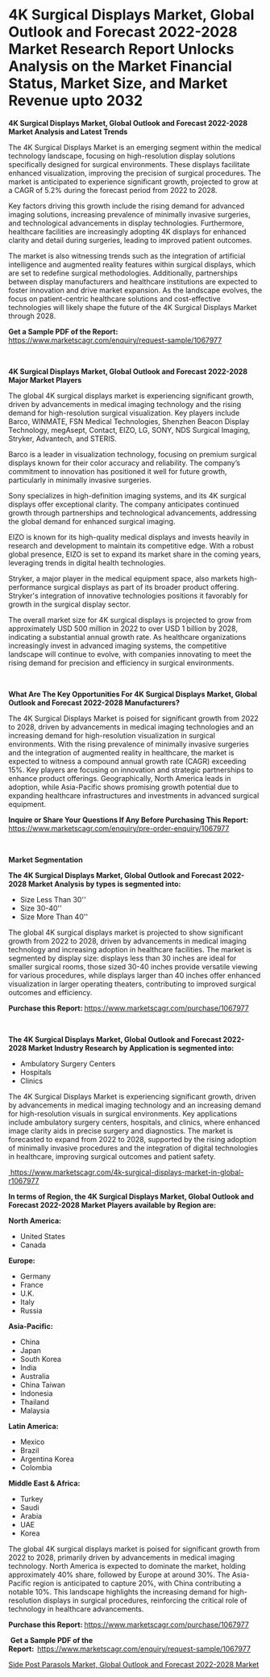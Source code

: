 <p><h1>4K Surgical Displays Market, Global Outlook and Forecast 2022-2028 Market Research Report Unlocks Analysis on the Market Financial Status, Market Size, and Market Revenue upto 2032</h1></p><p><strong>4K Surgical Displays Market, Global Outlook and Forecast 2022-2028 Market Analysis and Latest Trends</strong></p>
<p><p>The 4K Surgical Displays Market is an emerging segment within the medical technology landscape, focusing on high-resolution display solutions specifically designed for surgical environments. These displays facilitate enhanced visualization, improving the precision of surgical procedures. The market is anticipated to experience significant growth, projected to grow at a CAGR of 5.2% during the forecast period from 2022 to 2028. </p><p>Key factors driving this growth include the rising demand for advanced imaging solutions, increasing prevalence of minimally invasive surgeries, and technological advancements in display technologies. Furthermore, healthcare facilities are increasingly adopting 4K displays for enhanced clarity and detail during surgeries, leading to improved patient outcomes.</p><p>The market is also witnessing trends such as the integration of artificial intelligence and augmented reality features within surgical displays, which are set to redefine surgical methodologies. Additionally, partnerships between display manufacturers and healthcare institutions are expected to foster innovation and drive market expansion. As the landscape evolves, the focus on patient-centric healthcare solutions and cost-effective technologies will likely shape the future of the 4K Surgical Displays Market through 2028.</p></p>
<p><strong>Get a Sample PDF of the Report:&nbsp;</strong> <a href="https://www.marketscagr.com/enquiry/request-sample/1067977?utm_campaign=3169&utm_medium=2&utm_source=Github&utm_content=ia&utm_term=21032025&utm_id=4k-surgical-displays-market-global-outlook-and-forecast-2022-2028">https://www.marketscagr.com/enquiry/request-sample/1067977</a></p>
<p>&nbsp;</p>
<p><strong>4K Surgical Displays Market, Global Outlook and Forecast 2022-2028 Major Market Players</strong></p>
<p><p>The global 4K surgical displays market is experiencing significant growth, driven by advancements in medical imaging technology and the rising demand for high-resolution surgical visualization. Key players include Barco, WINMATE, FSN Medical Technologies, Shenzhen Beacon Display Technology, megAsept, Contact, EIZO, LG, SONY, NDS Surgical Imaging, Stryker, Advantech, and STERIS. </p><p>Barco is a leader in visualization technology, focusing on premium surgical displays known for their color accuracy and reliability. The company’s commitment to innovation has positioned it well for future growth, particularly in minimally invasive surgeries.</p><p>Sony specializes in high-definition imaging systems, and its 4K surgical displays offer exceptional clarity. The company anticipates continued growth through partnerships and technological advancements, addressing the global demand for enhanced surgical imaging.</p><p>EIZO is known for its high-quality medical displays and invests heavily in research and development to maintain its competitive edge. With a robust global presence, EIZO is set to expand its market share in the coming years, leveraging trends in digital health technologies.</p><p>Stryker, a major player in the medical equipment space, also markets high-performance surgical displays as part of its broader product offering. Stryker's integration of innovative technologies positions it favorably for growth in the surgical display sector.</p><p>The overall market size for 4K surgical displays is projected to grow from approximately USD 500 million in 2022 to over USD 1 billion by 2028, indicating a substantial annual growth rate. As healthcare organizations increasingly invest in advanced imaging systems, the competitive landscape will continue to evolve, with companies innovating to meet the rising demand for precision and efficiency in surgical environments.</p></p>
<p>&nbsp;</p>
<p><strong>What Are The Key Opportunities For 4K Surgical Displays Market, Global Outlook and Forecast 2022-2028 Manufacturers?</strong></p>
<p><p>The 4K Surgical Displays Market is poised for significant growth from 2022 to 2028, driven by advancements in medical imaging technologies and an increasing demand for high-resolution visualization in surgical environments. With the rising prevalence of minimally invasive surgeries and the integration of augmented reality in healthcare, the market is expected to witness a compound annual growth rate (CAGR) exceeding 15%. Key players are focusing on innovation and strategic partnerships to enhance product offerings. Geographically, North America leads in adoption, while Asia-Pacific shows promising growth potential due to expanding healthcare infrastructures and investments in advanced surgical equipment.</p></p>
<p><strong>Inquire or Share Your Questions If Any Before Purchasing This Report:</strong> <a href="https://www.marketscagr.com/enquiry/pre-order-enquiry/1067977?utm_campaign=3169&utm_medium=2&utm_source=Github&utm_content=ia&utm_term=21032025&utm_id=4k-surgical-displays-market-global-outlook-and-forecast-2022-2028">https://www.marketscagr.com/enquiry/pre-order-enquiry/1067977</a></p>
<p>&nbsp;</p>
<p><strong>Market Segmentation</strong></p>
<p><strong>The 4K Surgical Displays Market, Global Outlook and Forecast 2022-2028 Market Analysis by types is segmented into:</strong></p>
<p><ul><li>Size Less Than 30''</li><li>Size 30-40''</li><li>Size More Than 40''</li></ul></p>
<p><p>The global 4K surgical displays market is projected to show significant growth from 2022 to 2028, driven by advancements in medical imaging technology and increasing adoption in healthcare facilities. The market is segmented by display size: displays less than 30 inches are ideal for smaller surgical rooms, those sized 30-40 inches provide versatile viewing for various procedures, while displays larger than 40 inches offer enhanced visualization in larger operating theaters, contributing to improved surgical outcomes and efficiency.</p></p>
<p><strong>Purchase this Report:&nbsp;</strong><a href="https://www.marketscagr.com/purchase/1067977?utm_campaign=3169&utm_medium=2&utm_source=Github&utm_content=ia&utm_term=21032025&utm_id=4k-surgical-displays-market-global-outlook-and-forecast-2022-2028">https://www.marketscagr.com/purchase/1067977</a></p>
<p>&nbsp;</p>
<p><strong>The 4K Surgical Displays Market, Global Outlook and Forecast 2022-2028 Market Industry Research by Application is segmented into:</strong></p>
<p><ul><li>Ambulatory Surgery Centers</li><li>Hospitals</li><li>Clinics</li></ul></p>
<p><p>The 4K Surgical Displays Market is experiencing significant growth, driven by advancements in medical imaging technology and an increasing demand for high-resolution visuals in surgical environments. Key applications include ambulatory surgery centers, hospitals, and clinics, where enhanced image clarity aids in precise surgery and diagnostics. The market is forecasted to expand from 2022 to 2028, supported by the rising adoption of minimally invasive procedures and the integration of digital technologies in healthcare, improving surgical outcomes and patient safety.</p></p>
<p><a href="https://www.marketscagr.com/4k-surgical-displays-market-in-global-r1067977?utm_campaign=3169&utm_medium=2&utm_source=Github&utm_content=ia&utm_term=21032025&utm_id=4k-surgical-displays-market-global-outlook-and-forecast-2022-2028">&nbsp;https://www.marketscagr.com/4k-surgical-displays-market-in-global-r1067977</a></p>
<p><strong>In terms of Region, the 4K Surgical Displays Market, Global Outlook and Forecast 2022-2028 Market Players available by Region are:</strong></p>
<p>
    <p> <strong> North America: </strong>
        <ul>
            <li>United States</li>
            <li>Canada</li>
        </ul>
        </p> 
    <p> <strong> Europe: </strong>
        <ul>
            <li>Germany</li>
            <li>France</li>
            <li>U.K.</li>
            <li>Italy</li>
            <li>Russia</li>
        </ul>
        </p> 
    <p> <strong> Asia-Pacific: </strong>
        <ul>
            <li>China</li>
            <li>Japan</li>
            <li>South Korea</li>
            <li>India</li>
            <li>Australia</li>
            <li>China Taiwan</li>
            <li>Indonesia</li>
            <li>Thailand</li>
            <li>Malaysia</li>
        </ul>
        </p> 
    <p> <strong> Latin America: </strong>
        <ul>
            <li>Mexico</li>
            <li>Brazil</li>
            <li>Argentina Korea</li>
            <li>Colombia</li>
        </ul>
        </p> 
    <p> <strong> Middle East & Africa: </strong>
        <ul>
            <li>Turkey</li>
            <li>Saudi</li>
            <li>Arabia</li>
            <li>UAE</li>
            <li>Korea</li>
        </ul>
    </p>
    </p>
<p><p>The global 4K surgical displays market is poised for significant growth from 2022 to 2028, primarily driven by advancements in medical imaging technology. North America is expected to dominate the market, holding approximately 40% share, followed by Europe at around 30%. The Asia-Pacific region is anticipated to capture 20%, with China contributing a notable 10%. This landscape highlights the increasing demand for high-resolution displays in surgical procedures, reinforcing the critical role of technology in healthcare advancements.</p></p>
<p><strong>Purchase this Report: </strong><a href="https://www.marketscagr.com/purchase/1067977?utm_campaign=3169&utm_medium=2&utm_source=Github&utm_content=ia&utm_term=21032025&utm_id=4k-surgical-displays-market-global-outlook-and-forecast-2022-2028">https://www.marketscagr.com/purchase/1067977</a></p>
<p>&nbsp;<strong>Get a Sample PDF of the Report:&nbsp;&nbsp;</strong><a href="https://www.marketscagr.com/enquiry/request-sample/1067977?utm_campaign=3169&utm_medium=2&utm_source=Github&utm_content=ia&utm_term=21032025&utm_id=4k-surgical-displays-market-global-outlook-and-forecast-2022-2028">https://www.marketscagr.com/enquiry/request-sample/1067977</a></p>
<p><strong></strong></p>
<p><p><a href="https://github.com/lynlynyusay/Market-Research-Report-List-1/blob/main/side-post-parasols-market-global-outlook-and-forecast-2022-2028-market.md?utm_campaign=3169&utm_medium=2&utm_source=Github&utm_content=ia&utm_term=21032025&utm_id=4k-surgical-displays-market-global-outlook-and-forecast-2022-2028">Side Post Parasols Market, Global Outlook and Forecast 2022-2028 Market</a></p></p>